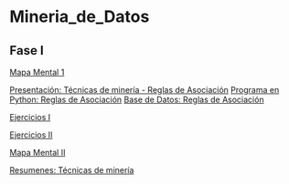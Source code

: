 # Mineria_de_Datos

## Fase I

[Mapa Mental 1](https://github.com/AlfonLLM/Mineria_de_Datos/blob/master/MapaMental_1_1887939.pdf)

[Presentación: Técnicas de minería - Reglas de Asociación](https://github.com/FernandoGonzalezC/MineriadeDatos/blob/master/Presentaci%C3%B3n_Reglas%20de%20asociaci%C3%B3n_002.pdf)
[Programa en Python: Reglas de Asociación](https://github.com/FernandoGonzalezC/MineriadeDatos/blob/master/Reglas_de_Asociacion.ipynb)
[Base de Datos: Reglas de Asociación](https://github.com/FernandoGonzalezC/MineriadeDatos/blob/master/Base%20de%20Datos.csv)

[Ejercicios I]()

[Ejercicios II]()

[Mapa Mental II]()

[Resumenes: Técnicas de minería]()
